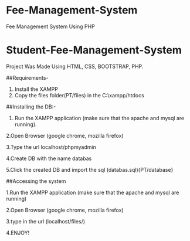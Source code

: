 # Fee-Management-System
Fee Management System Using PHP


# Student-Fee-Management-System

Project Was  Made Using HTML, CSS, BOOTSTRAP, PHP.


##Requirements-

1. Install the XAMPP
2. Copy the files folder(PT/files) in the C:\\xampp/htdocs

##Installing the DB:-

1. Run the XAMPP application (make sure that the apache and mysql are running).

2.Open Browser (google chrome, mozilla firefox)

3.Type the url localhost/phpmyadmin

4.Create DB with the name databas

5.Click the created DB and import the sql (databas.sql){PT/database}




##Accessing the system

1.Run the XAMPP application (make sure that the apache and mysql are running)

2.Open Browser (google chrome, mozilla firefox)

3.type in the url (localhost/files/)

4.ENJOY!





